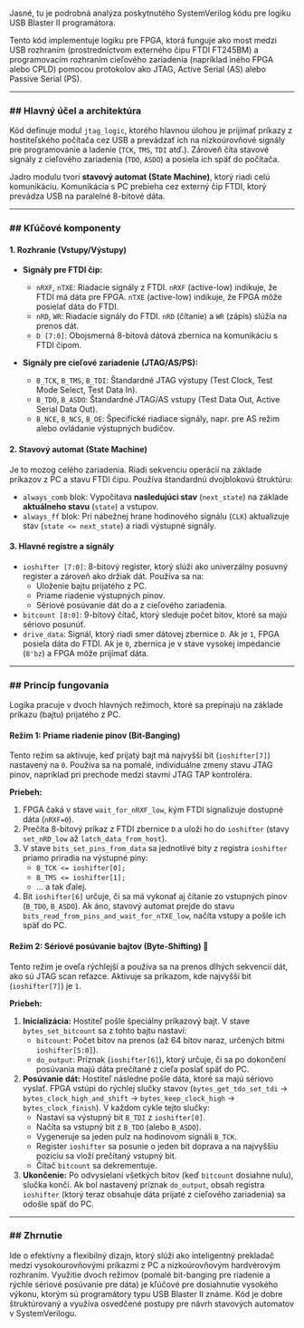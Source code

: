 Jasné, tu je podrobná analýza poskytnutého SystemVerilog kódu pre logiku USB Blaster II programátora.

Tento kód implementuje logiku pre FPGA, ktorá funguje ako most medzi USB rozhraním (prostredníctvom externého čipu FTDI FT245BM) a programovacím rozhraním cieľového zariadenia (napríklad iného FPGA alebo CPLD) pomocou protokolov ako JTAG, Active Serial (AS) alebo Passive Serial (PS).

---

### ## Hlavný účel a architektúra

Kód definuje modul `jtag_logic`, ktorého hlavnou úlohou je prijímať príkazy z hostiteľského počítača cez USB a prevádzať ich na nízkoúrovňové signály pre programovanie a ladenie (`TCK`, `TMS`, `TDI` atď.). Zároveň číta stavové signály z cieľového zariadenia (`TDO`, `ASDO`) a posiela ich späť do počítača.

Jadro modulu tvorí **stavový automat (State Machine)**, ktorý riadi celú komunikáciu. Komunikácia s PC prebieha cez externý čip FTDI, ktorý prevádza USB na paralelné 8-bitové dáta.

---

### ## Kľúčové komponenty

#### **1. Rozhranie (Vstupy/Výstupy)**

* **Signály pre FTDI čip:**
    * `nRXF`, `nTXE`: Riadacie signály z FTDI. `nRXF` (active-low) indikuje, že FTDI má dáta pre FPGA. `nTXE` (active-low) indikuje, že FPGA môže posielať dáta do FTDI.
    * `nRD`, `WR`: Riadacie signály do FTDI. `nRD` (čítanie) a `WR` (zápis) slúžia na prenos dát.
    * `D [7:0]`: Obojsmerná 8-bitová dátová zbernica na komunikáciu s FTDI čipom.

* **Signály pre cieľové zariadenie (JTAG/AS/PS):**
    * `B_TCK`, `B_TMS`, `B_TDI`: Štandardné JTAG výstupy (Test Clock, Test Mode Select, Test Data In).
    * `B_TDO`, `B_ASDO`: Štandardné JTAG/AS vstupy (Test Data Out, Active Serial Data Out).
    * `B_NCE`, `B_NCS`, `B_OE`: Špecifické riadiace signály, napr. pre AS režim alebo ovládanie výstupných budičov.

#### **2. Stavový automat (State Machine)**

Je to mozog celého zariadenia. Riadi sekvenciu operácií na základe príkazov z PC a stavu FTDI čipu. Používa štandardnú dvojblokovú štruktúru:
* `always_comb` blok: Vypočítava **nasledujúci stav** (`next_state`) na základe **aktuálneho stavu** (`state`) a vstupov.
* `always_ff` blok: Pri nábežnej hrane hodinového signálu (`CLK`) aktualizuje stav (`state <= next_state`) a riadi výstupné signály.

#### **3. Hlavné registre a signály**

* `ioshifter [7:0]`: 8-bitový register, ktorý slúži ako univerzálny posuvný register a zároveň ako držiak dát. Používa sa na:
    * Uloženie bajtu prijatého z PC.
    * Priame riadenie výstupných pinov.
    * Sériové posúvanie dát do a z cieľového zariadenia.
* `bitcount [8:0]`: 9-bitový čítač, ktorý sleduje počet bitov, ktoré sa majú sériovo posunúť.
* `drive_data`: Signál, ktorý riadi smer dátovej zbernice `D`. Ak je `1`, FPGA posiela dáta do FTDI. Ak je `0`, zbernica je v stave vysokej impedancie (`8'bz`) a FPGA môže prijímať dáta.

---

### ## Princíp fungovania

Logika pracuje v dvoch hlavných režimoch, ktoré sa prepínajú na základe príkazu (bajtu) prijatého z PC.

#### **Režim 1: Priame riadenie pinov (Bit-Banging)**

Tento režim sa aktivuje, keď prijatý bajt má najvyšší bit (`ioshifter[7]`) nastavený na `0`. Používa sa na pomalé, individuálne zmeny stavu JTAG pinov, napríklad pri prechode medzi stavmi JTAG TAP kontroléra.

**Priebeh:**
1.  FPGA čaká v stave `wait_for_nRXF_low`, kým FTDI signalizuje dostupné dáta (`nRXF=0`).
2.  Prečíta 8-bitový príkaz z FTDI zbernice `D` a uloží ho do `ioshifter` (stavy `set_nRD_low` až `latch_data_from_host`).
3.  V stave `bits_set_pins_from_data` sa jednotlivé bity z registra `ioshifter` priamo priradia na výstupné piny:
    * `B_TCK <= ioshifter[0];`
    * `B_TMS <= ioshifter[1];`
    * ... a tak ďalej.
4.  Bit `ioshifter[6]` určuje, či sa má vykonať aj čítanie zo vstupných pinov (`B_TDO`, `B_ASDO`). Ak áno, stavový automat prejde do stavu `bits_read_from_pins_and_wait_for_nTXE_low`, načíta vstupy a pošle ich späť do PC.

#### **Režim 2: Sériové posúvanie bajtov (Byte-Shifting)** 🚀

Tento režim je oveľa rýchlejší a používa sa na prenos dlhých sekvencií dát, ako sú JTAG scan reťazce. Aktivuje sa príkazom, kde najvyšší bit (`ioshifter[7]`) je `1`.

**Priebeh:**
1.  **Inicializácia:** Hostiteľ pošle špeciálny príkazový bajt. V stave `bytes_set_bitcount` sa z tohto bajtu nastaví:
    * `bitcount`: Počet bitov na prenos (až 64 bitov naraz, určených bitmi `ioshifter[5:0]`).
    * `do_output`: Príznak (`ioshifter[6]`), ktorý určuje, či sa po dokončení posúvania majú dáta prečítané z cieľa poslať späť do PC.
2.  **Posúvanie dát:** Hostiteľ následne pošle dáta, ktoré sa majú sériovo vyslať. FPGA vstúpi do rýchlej slučky stavov (`bytes_get_tdo_set_tdi` -> `bytes_clock_high_and_shift` -> `bytes_keep_clock_high` -> `bytes_clock_finish`). V každom cykle tejto slučky:
    * Nastaví sa výstupný bit `B_TDI` z `ioshifter[0]`.
    * Načíta sa vstupný bit z `B_TDO` (alebo `B_ASDO`).
    * Vygeneruje sa jeden pulz na hodinovom signáli `B_TCK`.
    * Register `ioshifter` sa posunie o jeden bit doprava a na najvyššiu pozíciu sa vloží prečítaný vstupný bit.
    * Čítač `bitcount` sa dekrementuje.
3.  **Ukončenie:** Po odvysielaní všetkých bitov (keď `bitcount` dosiahne nulu), slučka končí. Ak bol nastavený príznak `do_output`, obsah registra `ioshifter` (ktorý teraz obsahuje dáta prijaté z cieľového zariadenia) sa odošle späť do PC.

---

### ## Zhrnutie

Ide o efektívny a flexibilný dizajn, ktorý slúži ako inteligentný prekladač medzi vysokourovňovými príkazmi z PC a nízkoúrovňovým hardvérovým rozhraním. Využitie dvoch režimov (pomalé bit-banging pre riadenie a rýchle sériové posúvanie pre dáta) je kľúčové pre dosiahnutie vysokého výkonu, ktorým sú programátory typu USB Blaster II známe. Kód je dobre štruktúrovaný a využíva osvedčené postupy pre návrh stavových automatov v SystemVerilogu.
